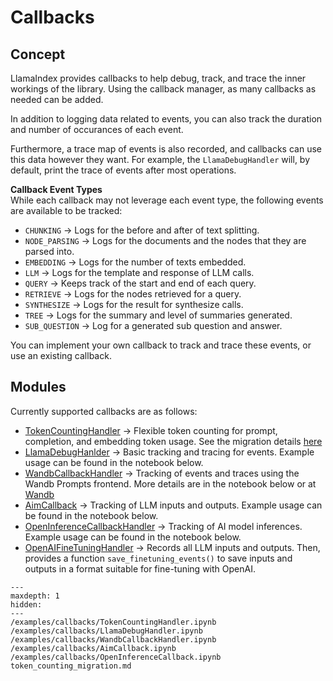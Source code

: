 # Callbacks

## Concept
LlamaIndex provides callbacks to help debug, track, and trace the inner workings of the library. 
Using the callback manager, as many callbacks as needed can be added.

In addition to logging data related to events, you can also track the duration and number of occurances
of each event. 

Furthermore, a trace map of events is also recorded, and callbacks can use this data
however they want. For example, the `LlamaDebugHandler` will, by default, print the trace of events
after most operations.

**Callback Event Types**  
While each callback may not leverage each event type, the following events are available to be tracked:

- `CHUNKING` -> Logs for the before and after of text splitting.
- `NODE_PARSING` -> Logs for the documents and the nodes that they are parsed into.
- `EMBEDDING` -> Logs for the number of texts embedded.
- `LLM` -> Logs for the template and response of LLM calls.
- `QUERY` -> Keeps track of the start and end of each query.
- `RETRIEVE` -> Logs for the nodes retrieved for a query.
- `SYNTHESIZE` -> Logs for the result for synthesize calls.
- `TREE` -> Logs for the summary and level of summaries generated.
- `SUB_QUESTION` -> Log for a generated sub question and answer.

You can implement your own callback to track and trace these events, or use an existing callback.


## Modules

Currently supported callbacks are as follows:

- [TokenCountingHandler](/docs/examples/callbacks/TokenCountingHandler.ipynb) -> Flexible token counting for prompt, completion, and embedding token usage. See the migration details [here](/docs/core_modules/model_modules/callbacks/token_counting_migration.md)
- [LlamaDebugHanlder](/docs/examples/callbacks/LlamaDebugHandler.ipynb) -> Basic tracking and tracing for events. Example usage can be found in the notebook below.
- [WandbCallbackHandler](/docs/examples/callbacks/WandbCallbackHandler.ipynb) -> Tracking of events and traces using the Wandb Prompts frontend. More details are in the notebook below or at [Wandb](https://docs.wandb.ai/guides/prompts/quickstart)
- [AimCallback](/docs/examples/callbacks/AimCallback.ipynb) -> Tracking of LLM inputs and outputs. Example usage can be found in the notebook below.
- [OpenInferenceCallbackHandler](/docs/examples/callbacks/OpenInferenceCallback.ipynb) -> Tracking of AI model inferences. Example usage can be found in the notebook below.
- [OpenAIFineTuningHandler](https://github.com/jerryjliu/llama_index/blob/main/experimental/openai_fine_tuning/openai_fine_tuning.ipynb) -> Records all LLM inputs and outputs. Then, provides a function `save_finetuning_events()` to save inputs and outputs in a format suitable for fine-tuning with OpenAI.


```{toctree}
---
maxdepth: 1
hidden:
---
/examples/callbacks/TokenCountingHandler.ipynb
/examples/callbacks/LlamaDebugHandler.ipynb
/examples/callbacks/WandbCallbackHandler.ipynb
/examples/callbacks/AimCallback.ipynb
/examples/callbacks/OpenInferenceCallback.ipynb
token_counting_migration.md
```
